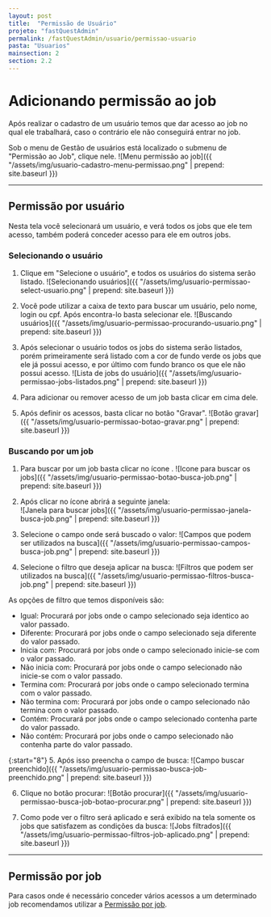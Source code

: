 ```yaml
---
layout: post
title:  "Permissão de Usuário"
projeto: "fastQuestAdmin"
permalink: /fastQuestAdmin/usuario/permissao-usuario
pasta: "Usuarios"
mainsection: 2
section: 2.2
---
```

# Adicionando permissão ao job

Após realizar o cadastro de um usuário temos que dar acesso ao job no qual ele trabalhará, caso o contrário ele não conseguirá entrar no job.

Sob o menu de Gestão de usuários está localizado o submenu de "Permissão ao Job", clique nele.
![Menu permissão ao job]({{ "/assets/img/usuario-cadastro-menu-permissao.png" | prepend: site.baseurl }})

---- 

## Permissão por usuário

Nesta tela você selecionará um usuário, e verá todos os jobs que ele tem acesso, também poderá conceder acesso para ele em outros jobs.

### Selecionando o usuário

1. Clique em "Selecione o usuário", e todos os usuários do sistema serão listado.
![Selecionando usuários]({{ "/assets/img/usuario-permissao-select-usuario.png" | prepend: site.baseurl }})

2. Você pode utilizar a caixa de texto para buscar um usuário, pelo nome, login ou cpf. Após encontra-lo basta selecionar ele.
![Buscando usuários]({{ "/assets/img/usuario-permissao-procurando-usuario.png" | prepend: site.baseurl }})

3. Após selecionar o usuário todos os jobs do sistema serão listados, porém primeiramente será listado com a cor de fundo verde os jobs que ele já possui acesso, e por último com fundo branco os que ele não possui acesso.
![Lista de jobs do usuário]({{ "/assets/img/usuario-permissao-jobs-listados.png" | prepend: site.baseurl }})

4. Para adicionar ou remover acesso de um job basta clicar em cima dele.

5. Após definir os acessos, basta clicar no botão "Gravar".
![Botão gravar]({{ "/assets/img/usuario-permissao-botao-gravar.png" | prepend: site.baseurl }})

### Buscando por um job

1. Para buscar por um job basta clicar no ícone <i class="fa fa-search" style="color: #ff892a!important"></i>.
![Icone para buscar os jobs]({{ "/assets/img/usuario-permissao-botao-busca-job.png" | prepend: site.baseurl }})

2. Após clicar no ícone abrirá a seguinte janela:  
![Janela para buscar jobs]({{ "/assets/img/usuario-permissao-janela-busca-job.png" | prepend: site.baseurl }})

3. Selecione o campo onde será buscado o valor:
![Campos que podem ser utilizados na busca]({{ "/assets/img/usuario-permissao-campos-busca-job.png" | prepend: site.baseurl }})

4. Selecione o filtro que deseja aplicar na busca: 
![Filtros que podem ser utilizados na busca]({{ "/assets/img/usuario-permissao-filtros-busca-job.png" | prepend: site.baseurl }})

As opções de filtro que temos disponíveis são:

- Igual: Procurará por jobs onde o campo selecionado seja identico ao valor passado.
- Diferente: Procurará por jobs onde o campo selecionado seja diferente do valor passado.
- Inicia com: Procurará por jobs onde o campo selecionado inicie-se com o valor passado.
- Não inicia com: Procurará por jobs onde o campo selecionado não inicie-se com o valor passado.
- Termina com: Procurará por jobs onde o campo selecionado termina com o valor passado.
- Não termina com: Procurará por jobs onde o campo selecionado não termina com o valor passado.
- Contém: Procurará por jobs onde o campo selecionado contenha parte do valor passado.
- Não contém: Procurará por jobs onde o campo selecionado não contenha parte do valor passado.

{:start="8"}
5. Após isso preencha o campo de busca:
![Campo buscar preenchido]({{ "/assets/img/usuario-permissao-busca-job-preenchido.png" | prepend: site.baseurl }})

6. Clique no botão procurar:
![Botão procurar]({{ "/assets/img/usuario-permissao-busca-job-botao-procurar.png" | prepend: site.baseurl }})

7. Como pode ver o filtro será aplicado e será exibido na tela somente os jobs que satisfazem as condições da busca:
![Jobs filtrados]({{ "/assets/img/usuario-permissao-filtros-job-aplicado.png" | prepend: site.baseurl }})

----

## Permissão por job

Para casos onde é necessário conceder vários acessos a um determinado job recomendamos utilizar a [Permissão por job](/fastQuestAdmin/cadastros/permissao-por-job).